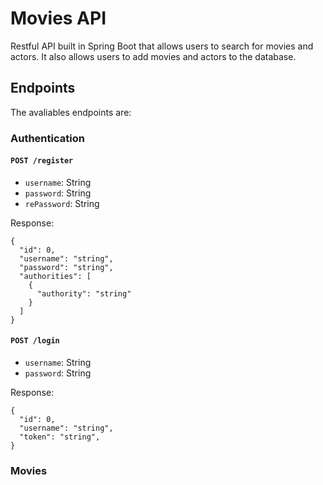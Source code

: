 # Movies API

Restful API built in Spring Boot that allows users to search for movies and actors. It also allows users to add movies and actors to the database.

## Endpoints

The avaliables endpoints are:

### Authentication

#### `POST /register`

-   `username`: String
-   `password`: String
-   `rePassword`: String

Response:

```
{
  "id": 0,
  "username": "string",
  "password": "string",
  "authorities": [
    {
      "authority": "string"
    }
  ]
}
```

#### `POST /login`

-   `username`: String
-   `password`: String

Response:

```
{
  "id": 0,
  "username": "string",
  "token": "string",
}
```

### Movies
